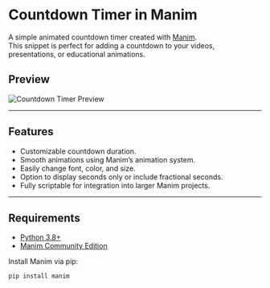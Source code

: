 # Countdown Timer in Manim

A simple animated countdown timer created with [Manim](https://docs.manim.community/).  
This snippet is perfect for adding a countdown to your videos, presentations, or educational animations.

## Preview
![Countdown Timer Preview]([preview.gif](https://github.com/user-attachments/assets/dddacdcb-e19d-4f20-8592-c6636ee19460))  





---

## Features
- Customizable countdown duration.
- Smooth animations using Manim’s animation system.
- Easily change font, color, and size.
- Option to display seconds only or include fractional seconds.
- Fully scriptable for integration into larger Manim projects.

---

## Requirements
- [Python 3.8+](https://www.python.org/downloads/)
- [Manim Community Edition](https://docs.manim.community/en/stable/)

Install Manim via pip:
```bash
pip install manim
